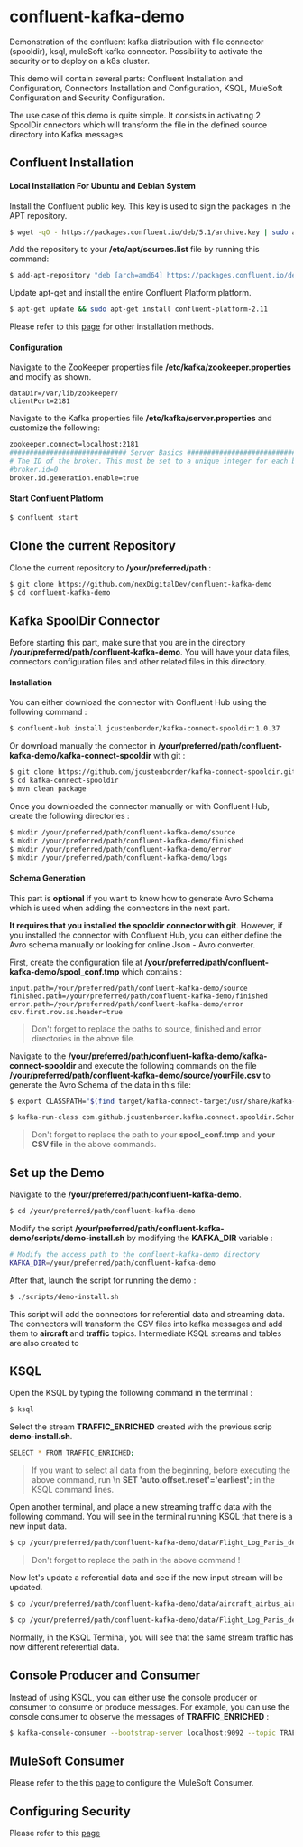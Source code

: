 # confluent-kafka-demo



Demonstration of the confluent kafka distribution with file connector (spooldir), ksql, muleSoft kafka connector. Possibility to activate the security or to deploy on a k8s cluster.

This demo will contain several parts: Confluent Installation and Configuration, Connectors Installation and Configuration, KSQL, MuleSoft Configuration and Security Configuration.

The use case of this demo is quite simple. It consists in activating 2 SpoolDir cnnectors which will transform the file in the defined source directory into Kafka messages.

## Confluent Installation

#### 		Local Installation For Ubuntu and Debian System

Install the Confluent public key. This key is used to sign the packages in the APT
repository.

```bash
$ wget -qO - https://packages.confluent.io/deb/5.1/archive.key | sudo apt-key add -
```

Add the repository to your **/etc/apt/sources.list** file by running this command:

```bash
$ add-apt-repository "deb [arch=amd64] https://packages.confluent.io/deb/5.1 stable main"
```

Update apt-get and install the entire Confluent Platform platform.

```bash
$ apt-get update && sudo apt-get install confluent-platform-2.11
```

Please refer to this [page](https://docs.confluent.io/current/installation/installing_cp/index.html) for other installation methods.

#### 		Configuration

Navigate to the ZooKeeper properties file **/etc/kafka/zookeeper.properties** and modify as shown.

```
dataDir=/var/lib/zookeeper/
clientPort=2181
```

Navigate to the Kafka properties file **/etc/kafka/server.properties** and customize the following:

```bash
zookeeper.connect=localhost:2181
############################# Server Basics #############################
# The ID of the broker. This must be set to a unique integer for each broker.
#broker.id=0
broker.id.generation.enable=true
```

#### 		Start Confluent Platform

```bash
$ confluent start
```

## Clone the current Repository

Clone the current repository to **/your/preferred/path** :
```bash
$ git clone https://github.com/nexDigitalDev/confluent-kafka-demo
$ cd confluent-kafka-demo
```

## Kafka SpoolDir Connector

Before starting this part, make sure that you are in the directory **/your/preferred/path/confluent-kafka-demo**. You will have your data files, connectors configuration files and other related files in this directory.

 

#### Installation

You can either download the connector with Confluent Hub using the following command :

```bash
$ confluent-hub install jcustenborder/kafka-connect-spooldir:1.0.37
```
Or download manually the connector in **/your/preferred/path/confluent-kafka-demo/kafka-connect-spooldir** with git :
```bash
$ git clone https://github.com/jcustenborder/kafka-connect-spooldir.git
$ cd kafka-connect-spooldir
$ mvn clean package
```
Once you downloaded the connector manually or with Confluent Hub, create the following directories :
```bash
$ mkdir /your/preferred/path/confluent-kafka-demo/source
$ mkdir /your/preferred/path/confluent-kafka-demo/finished
$ mkdir /your/preferred/path/confluent-kafka-demo/error
$ mkdir /your/preferred/path/confluent-kafka-demo/logs
```

#### Schema Generation

This part is **optional** if you want to know how to generate Avro Schema which is used when adding the connectors in the next part. 

**It requires that you installed the spooldir connector with git**. However, if you installed the connector with Confluent Hub, you can either define the Avro schema manually or looking for online Json - Avro converter.

First, create the configuration file at **/your/preferred/path/confluent-kafka-demo/spool_conf.tmp** which contains : 
```
input.path=/your/preferred/path/confluent-kafka-demo/source
finished.path=/your/preferred/path/confluent-kafka-demo/finished
error.path=/your/preferred/path/confluent-kafka-demo/error
csv.first.row.as.header=true
```
> Don't forget to replace the paths to source, finished and error directories in the above file.


Navigate to the **/your/preferred/path/confluent-kafka-demo/kafka-connect-spooldir** and execute the following commands on the file **/your/preferred/path/confluent-kafka-demo/source/yourFile.csv** to generate the Avro Schema of the data in this file:
```bash
$ export CLASSPATH="$(find target/kafka-connect-target/usr/share/kafka-connect/kafka-connect-spooldir/ -type f -name '*.jar' | tr '\n' ':')"

$ kafka-run-class com.github.jcustenborder.kafka.connect.spooldir.SchemaGenerator -t csv -f /your/preferred/path/confluent-kafka-demo/source/yourFile.csv -c /your/preferred/path/confluent-kafka-demo/spool_conf.tmp

```
> Don't forget to replace the path to your **spool_conf.tmp** and **your CSV file** in the above commands.

## Set up the Demo

Navigate to the **/your/preferred/path/confluent-kafka-demo**.
```bash
$ cd /your/preferred/path/confluent-kafka-demo
```

Modify the script **/your/preferred/path/confluent-kafka-demo/scripts/demo-install.sh** by modifying the **KAFKA_DIR** variable :

```bash
# Modify the access path to the confluent-kafka-demo directory
KAFKA_DIR=/your/preferred/path/confluent-kafka-demo 
```
After that, launch the script for running the demo :
```bash
$ ./scripts/demo-install.sh
```
This script will add the connectors for referential data and streaming data. The connectors will transform the CSV files into kafka messages and add them to **aircraft** and **traffic** topics. Intermediate KSQL streams and tables are also created to 

## KSQL

Open the KSQL by typing the following command in the terminal :

```bash
$ ksql
```

Select the stream **TRAFFIC_ENRICHED** created with the previous scrip **demo-install.sh**. 

```bash
SELECT * FROM TRAFFIC_ENRICHED;
```
> If you want to select all data from the beginning, before executing the above command, run \n
**SET 'auto.offset.reset'='earliest';** in the KSQL command lines.

Open another terminal, and place a new streaming traffic data with the following command. You will see in the terminal running KSQL that there is a new input data.

```bash
$ cp /your/preferred/path/confluent-kafka-demo/data/Flight_Log_Paris_demoUpdateBEFORE02fev_2019.csv /your/preferred/path/confluent-kafka-demo/source/
```
> Don't forget to replace the path in the above command !

Now let's update a referential data and see if the new input stream will be updated.

```bash
$ cp /your/preferred/path/confluent-kafka-demo/data/aircraft_airbus_airfrance_demoUpdate.csv /your/preferred/path/confluent-kafka-demo/source/

$ cp /your/preferred/path/confluent-kafka-demo/data/Flight_Log_Paris_demoUpdateAFTER02fev_2019.csv /your/preferred/path/confluent-kafka-demo/source/
```

Normally, in the KSQL Terminal, you will see that the same stream traffic has now different referential data.

## Console Producer and Consumer 

Instead of using KSQL, you can either use the console producer or consumer to consume or produce messages. For example, you can use the console consumer to observe the messages of **TRAFFIC_ENRICHED** : 

```bash
$ kafka-console-consumer --bootstrap-server localhost:9092 --topic TRAFFIC_ENRICHED --from-beginning --formatter kafka.tools.DefaultMessageFormatter --property print.key=true --property print.value=true  --property key.deserializer=org.apache.kafka.common.serialization.StringDeserializer --property value.deserializer=org.apache.kafka.common.serialization.StringDeserializer
```

## MuleSoft Consumer
Please refer to the this [page](https://github.com/nexDigitalDev/confluent-kafka-demo/blob/master/mule/README.md) to configure the MuleSoft Consumer.


## Configuring Security

Please refer to this [page](https://github.com/nexDigitalDev/confluent-kafka-demo/blob/master/security/README.md)
